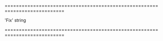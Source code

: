 <!--**
/*-------------------------------------------
    Auto-generated file. Do not modify.
-------------------------------------------

**-->
===========================================================================
<!--default-->'Fix'<!--/default-->
<!--type-->string<!--/type-->
===========================================================================

<!--shortDescription-->

<!--/shortDescription-->

<!--fullDescription-->

<!--/fullDescription-->